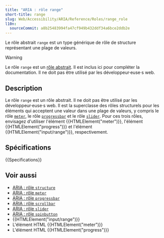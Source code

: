 ```yaml
---
title: "ARIA : rôle range"
short-title: range
slug: Web/Accessibility/ARIA/Reference/Roles/range_role
l10n:
  sourceCommit: a8b25483994fa47cf949b432ddf34a6bce2ddb2e
---
```


Le rôle abstrait `range` est un type générique de rôle de structure représentant une plage de valeurs.

> [!WARNING]
> Le rôle `range` est un [rôle abstrait](/fr/docs/Web/Accessibility/ARIA/Reference/Roles#6._rôles_abstraits). Il est inclus ici pour compléter la documentation. Il ne doit pas être utilisé par les développeur·euse·s web.

## Description

Le rôle `range` est un rôle abstrait. Il ne doit pas être utilisé par les développeur·euse·s web. Il est la superclasse des rôles structurels pour les éléments qui acceptent une valeur dans une plage de valeurs, y compris le rôle [`meter`](/fr/docs/Web/Accessibility/ARIA/Reference/Roles/meter_role), le rôle [`progressbar`](/fr/docs/Web/Accessibility/ARIA/Reference/Roles/progressbar_role) et le rôle [`slider`](/fr/docs/Web/Accessibility/ARIA/Reference/Roles/slider_role). Pour ces trois rôles, envisagez d'utiliser l'élément {{HTMLElement("meter")}}, l'élément {{HTMLElement("progress")}} et l'élément {{HTMLElement("input/range")}}, respectivement.

## Spécifications

{{Specifications}}

## Voir aussi

- [ARIA&nbsp;: rôle `structure`](/fr/docs/Web/Accessibility/ARIA/Reference/Roles/structure_role)
- [ARIA&nbsp;: rôle `meter`](/fr/docs/Web/Accessibility/ARIA/Reference/Roles/meter_role)
- [ARIA&nbsp;: rôle `progressbar`](/fr/docs/Web/Accessibility/ARIA/Reference/Roles/progressbar_role)
- [ARIA&nbsp;: rôle `scrollbar`](/fr/docs/Web/Accessibility/ARIA/Reference/Roles/scrollbar_role)
- [ARIA&nbsp;: rôle `slider`](/fr/docs/Web/Accessibility/ARIA/Reference/Roles/slider_role)
- [ARIA&nbsp;: rôle `spinbutton`](/fr/docs/Web/Accessibility/ARIA/Reference/Roles/spinbutton_role)
- {{HTMLElement("input/range")}}
- L'élément HTML {{HTMLElement("meter")}}
- L'élément HTML {{HTMLElement("progress")}}
